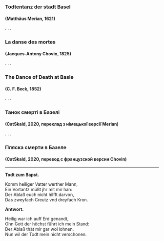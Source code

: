 ### Todtentanz der stadt Basel
#### (Matthäus Merian, 1621)
· · ·
### La danse des mortes
#### (Jacques-Antony Chovin, 1825)
· · ·
### The Dance of Death at Basle
#### (C. F. Beck, 1852)
· · ·
### Танок смерті в Базелі
#### (CatSkald, 2020, переклад з німецької версії Merian)
· · ·
### Пляска смерти в Базеле
#### (CatSkald, 2020, перевод с французской версии Chovin)
---

**Todt zum Bapst.**

Komm heiliger Vatter werther Mann,\
Ein Vortantz müßt jhr mit mir han:\
Der Ablaß euch nicht hilfft darvon,\
Das zweyfach Creutz vnd dreyfach Kron.

**Antwort.**

Heilig war ich auff Erd genandt,\
Ohn Gott der höchst führt ich mein Stand:\
Der Ablaß thät mir gar wol lohnen,\
Nun wil der Todt mein nicht verschonen.
